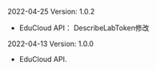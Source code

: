 2022-04-25 Version: 1.0.2
- EduCloud API： DescribeLabToken修改

2022-04-13 Version: 1.0.0
- EduCloud API.

